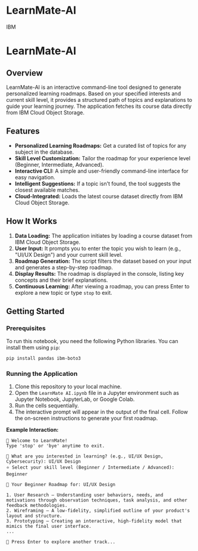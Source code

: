 # LearnMate-AI
IBM

# LearnMate-AI

## Overview

LearnMate-AI is an interactive command-line tool designed to generate personalized learning roadmaps. Based on your specified interests and current skill level, it provides a structured path of topics and explanations to guide your learning journey. The application fetches its course data directly from IBM Cloud Object Storage.

## Features

*   **Personalized Learning Roadmaps:** Get a curated list of topics for any subject in the database.
*   **Skill Level Customization:** Tailor the roadmap for your experience level (Beginner, Intermediate, Advanced).
*   **Interactive CLI:** A simple and user-friendly command-line interface for easy navigation.
*   **Intelligent Suggestions:** If a topic isn't found, the tool suggests the closest available matches.
*   **Cloud-Integrated:** Loads the latest course dataset directly from IBM Cloud Object Storage.

## How It Works

1.  **Data Loading:** The application initiates by loading a course dataset from IBM Cloud Object Storage.
2.  **User Input:** It prompts you to enter the topic you wish to learn (e.g., "UI/UX Design") and your current skill level.
3.  **Roadmap Generation:** The script filters the dataset based on your input and generates a step-by-step roadmap.
4.  **Display Results:** The roadmap is displayed in the console, listing key concepts and their brief explanations.
5.  **Continuous Learning:** After viewing a roadmap, you can press Enter to explore a new topic or type `stop` to exit.

## Getting Started

### Prerequisites

To run this notebook, you need the following Python libraries. You can install them using `pip`:

```bash
pip install pandas ibm-boto3
```

### Running the Application

1.  Clone this repository to your local machine.
2.  Open the `LearnMate AI.ipynb` file in a Jupyter environment such as Jupyter Notebook, JupyterLab, or Google Colab.
3.  Run the cells sequentially.
4.  The interactive prompt will appear in the output of the final cell. Follow the on-screen instructions to generate your first roadmap.

**Example Interaction:**

```
👋 Welcome to LearnMate!
Type 'stop' or 'bye' anytime to exit.

🎯 What are you interested in learning? (e.g., UI/UX Design, Cybersecurity): UI/UX Design
⭐ Select your skill level (Beginner / Intermediate / Advanced): Beginner

📘 Your Beginner Roadmap for: UI/UX Design

1. User Research — Understanding user behaviors, needs, and motivations through observation techniques, task analysis, and other feedback methodologies.
2. Wireframing — A low-fidelity, simplified outline of your product's layout and structure.
3. Prototyping — Creating an interactive, high-fidelity model that mimics the final user interface.
...

🔁 Press Enter to explore another track...
